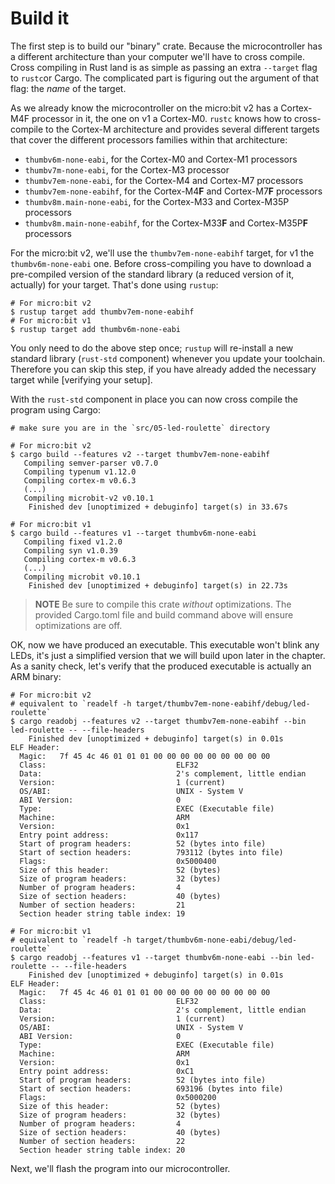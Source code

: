 # Build it

The first step is to build our "binary" crate. Because the microcontroller has a different
architecture than your computer we'll have to cross compile. Cross compiling in Rust land is as simple
as passing an extra `--target` flag to `rustc`or Cargo. The complicated part is figuring out the
argument of that flag: the *name* of the target.

As we already know the microcontroller on the micro:bit v2 has a Cortex-M4F processor in it, the one on v1 a Cortex-M0.
`rustc` knows how to cross-compile to the Cortex-M architecture and provides several different targets that cover the different processors
families within that architecture:

- `thumbv6m-none-eabi`, for the Cortex-M0 and Cortex-M1 processors
- `thumbv7m-none-eabi`, for the Cortex-M3 processor
- `thumbv7em-none-eabi`, for the Cortex-M4 and Cortex-M7 processors
- `thumbv7em-none-eabihf`, for the Cortex-M4**F** and Cortex-M7**F** processors
- `thumbv8m.main-none-eabi`, for the Cortex-M33 and Cortex-M35P processors
- `thumbv8m.main-none-eabihf`, for the Cortex-M33**F** and Cortex-M35P**F** processors

For the micro:bit v2, we'll use the `thumbv7em-none-eabihf` target, for v1 the `thumbv6m-none-eabi` one.
Before cross-compiling you have to download a pre-compiled version of the standard library
(a reduced version of it, actually) for your target. That's done using `rustup`:

``` console
# For micro:bit v2
$ rustup target add thumbv7em-none-eabihf
# For micro:bit v1
$ rustup target add thumbv6m-none-eabi
```

You only need to do the above step once; `rustup` will re-install a new standard library
(`rust-std` component) whenever you update your toolchain. Therefore you can skip this step, if you have already added the necessary target
while [verifying your setup].

[veryfing your setup]: ../03-setup/verify.html#verifying-cargo-embed


With the `rust-std` component in place you can now cross compile the program using Cargo:

``` console
# make sure you are in the `src/05-led-roulette` directory

# For micro:bit v2
$ cargo build --features v2 --target thumbv7em-none-eabihf
   Compiling semver-parser v0.7.0
   Compiling typenum v1.12.0
   Compiling cortex-m v0.6.3
   (...)
   Compiling microbit-v2 v0.10.1
    Finished dev [unoptimized + debuginfo] target(s) in 33.67s

# For micro:bit v1
$ cargo build --features v1 --target thumbv6m-none-eabi
   Compiling fixed v1.2.0
   Compiling syn v1.0.39
   Compiling cortex-m v0.6.3
   (...)
   Compiling microbit v0.10.1
	Finished dev [unoptimized + debuginfo] target(s) in 22.73s
```

> **NOTE** Be sure to compile this crate *without* optimizations. The provided Cargo.toml
> file and build command above will ensure optimizations are off.

OK, now we have produced an executable. This executable won't blink any LEDs,
it's just a simplified version that we will build upon later in the chapter.
As a sanity check, let's verify that the produced executable is actually an ARM binary:

``` console
# For micro:bit v2
# equivalent to `readelf -h target/thumbv7em-none-eabihf/debug/led-roulette`
$ cargo readobj --features v2 --target thumbv7em-none-eabihf --bin led-roulette -- --file-headers
    Finished dev [unoptimized + debuginfo] target(s) in 0.01s
ELF Header:
  Magic:   7f 45 4c 46 01 01 01 00 00 00 00 00 00 00 00 00
  Class:                             ELF32
  Data:                              2's complement, little endian
  Version:                           1 (current)
  OS/ABI:                            UNIX - System V
  ABI Version:                       0
  Type:                              EXEC (Executable file)
  Machine:                           ARM
  Version:                           0x1
  Entry point address:               0x117
  Start of program headers:          52 (bytes into file)
  Start of section headers:          793112 (bytes into file)
  Flags:                             0x5000400
  Size of this header:               52 (bytes)
  Size of program headers:           32 (bytes)
  Number of program headers:         4
  Size of section headers:           40 (bytes)
  Number of section headers:         21
  Section header string table index: 19

# For micro:bit v1
# equivalent to `readelf -h target/thumbv6m-none-eabi/debug/led-roulette`
$ cargo readobj --features v1 --target thumbv6m-none-eabi --bin led-roulette -- --file-headers
    Finished dev [unoptimized + debuginfo] target(s) in 0.01s
ELF Header:
  Magic:   7f 45 4c 46 01 01 01 00 00 00 00 00 00 00 00 00
  Class:                             ELF32
  Data:                              2's complement, little endian
  Version:                           1 (current)
  OS/ABI:                            UNIX - System V
  ABI Version:                       0
  Type:                              EXEC (Executable file)
  Machine:                           ARM
  Version:                           0x1
  Entry point address:               0xC1
  Start of program headers:          52 (bytes into file)
  Start of section headers:          693196 (bytes into file)
  Flags:                             0x5000200
  Size of this header:               52 (bytes)
  Size of program headers:           32 (bytes)
  Number of program headers:         4
  Size of section headers:           40 (bytes)
  Number of section headers:         22
  Section header string table index: 20
```

Next, we'll flash the program into our microcontroller.
